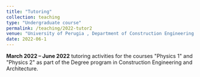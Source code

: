 ```yaml
---
title: "Tutoring"
collection: teaching
type: "Undergraduate course"
permalink: /teaching/2022-tutor2
venue: "University of Perugia , Department of Construction Engineering and Architecture"
date: 2022-06-1
---
```


**March 2022 – June 2022** tutoring activities for the courses "Physics 1" and "Physics 2" as part of the Degree program in Construction Engineering and Architecture.



